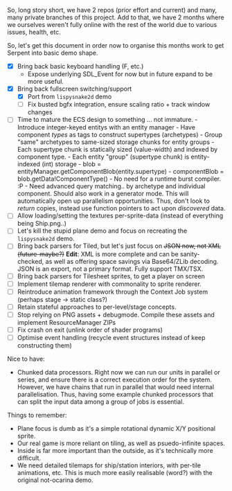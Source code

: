 So, long story short, we have 2 repos (prior effort and current) and many, many private
branches of this project. Add to that, we have 2 months where we ourselves weren't fully
online with the rest of the world due to various issues, health, etc.

So, let's get this document in order now to organise this months work to get Serpent into
basic demo shape.

 - [x] Bring back basic keyboard handling (F, etc.)
    - Expose underlying SDL_Event for now but in future expand to be more useful.
 - [x] Bring back fullscreen switching/support
    - [x] Port from `lispysnake2d` demo
    - [ ] Fix busted bgfx integration, ensure scaling ratio + track window changes
 - [ ] Time to mature the ECS design to something ... not immature.
        - Introduce integer-keyed entitys with an entity manager
        - Have component *types* as tags to construct supertypes (archetypes)
        - Group "same" archetypes to same-sized storage chunks for entity groups
        - Each supertype chunk is statically sized (value-width) and indexed by component type.
        - Each entity "group" (supertype chunk) is entity-indexed (int) storage
            - blob = entityManager.getComponentBlob(entity.supertype)
            - componentBlob = blob.getData!ComponentType()
        - No need for a runtime burst compiler. :P
        - Need advanced query matching.. by archetype and individual component. Should
          also work in a generator mode. This will automatically open up parallelism opportunities.
          Thus, don't look to *return* copies, instead use function pointers to act upon *discovered*
          data.
 - [ ] Allow loading/setting the textures per-sprite-data (instead of everything being Ship.png..)
 - [ ] Let's kill the stupid plane demo and focus on recreating the `lispysnake2d` demo.
 - [ ] Bring back parsers for Tiled, but let's just focus on ~~JSON now, not XML (future-maybe?)~~
   **Edit**: XML is more complete and can be sanity-checked, as well as offering space savings
   via Base64/ZLib decoding. JSON is an export, not a primary format. Fully support TMX/TSX.
 - [ ] Bring back parsers for Tilesheet sprites, to get a player on screen
 - [ ] Implement tilemap renderer with commonality to sprite renderer.
 - [ ] Reintroduce animation framework through the Context Job system (perhaps stage -> static class?)
 - [ ] Retain stateful approaches to per-level/stage concepts.
 - [ ] Stop relying on PNG assets + debugmode. Compile these assets and implement ResourceManager ZIPs
 - [ ] Fix crash on exit (unlink order of shader programs)
 - [ ] Optimise event handling (recycle event structures instead of keep constructing them)

Nice to have:

 - Chunked data processors. Right now we can run our units in parallel or series, and ensure
   there is a correct execution order for the system. However, we have chains that run in parallel
   that would need internal parallelisation. Thus, having some example chunked processors that can
   split the input data among a group of jobs is essential.


Things to remember:

 - Plane focus is dumb as it's a simple rotational dynamic X/Y positional sprite.
 - Our real game is more reliant on tiling, as well as psuedo-infinite spaces.
 - Inside is far more important than the outside, as it's technically more difficult.
 - We need detailed tilemaps for ship/station interiors, with per-tile animations, etc.
   This is much more easily realisable (word?) with the original not-ocarina demo.
